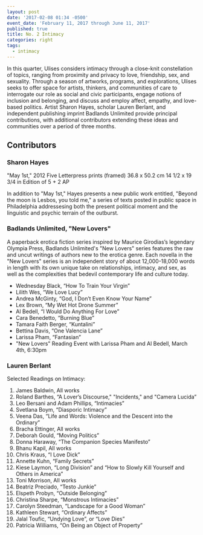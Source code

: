 ```yaml
---
layout: post
date: '2017-02-08 01:34 -0500'
event_date: 'February 11, 2017 through June 11, 2017'
published: true
title: No. 2 Intimacy
categories: right
tags:
  - intimacy
---
```


In this quarter, Ulises considers intimacy through a close-knit constellation of topics, ranging from proximity and privacy to love, friendship, sex, and sexuality. Through a season of artworks, programs, and explorations, Ulises seeks to offer space for artists, thinkers, and communities of care to interrogate our role as social and civic participants, engage notions of inclusion and belonging, and discuss and employ affect, empathy, and love-based politics. Artist Sharon Hayes, scholar Lauren Berlant, and independent publishing imprint Badlands Unlimited provide principal contributions, with additional contributors extending these ideas and communities over a period of three months.


## Contributors


### Sharon Hayes

"May 1st," 2012
Five Letterpress prints (framed)
36.8 x 50.2 cm
14 1/2 x 19 3/4 in
Edition of 5 + 2 AP 

In addition to "May 1st," Hayes presents a new public work entitled, "Beyond the moon is Lesbos, you told me," a series of texts posted in public space in Philadelphia addressesing both the present political moment and the linguistic and psychic terrain of the outburst.

### Badlands Unlimited, "New Lovers"

A paperback erotica fiction series inspired by Maurice Girodias’s legendary Olympia Press, Badlands Unlimited's "New Lovers" series features the raw and uncut writings of authors new to the erotica genre. Each novella in the "New Lovers" series is an independent story of about 12,000-18,000 words in length with its own unique take on relationships, intimacy, and sex, as well as the complexities that bedevil contemporary life and culture today. 

- Wednesday Black, “How To Train Your Virgin”
- Lilith Wes, “We Love Lucy” 
- Andrea McGinty, “God, I Don’t Even Know Your Name”  
- Lex Brown, “My Wet Hot Drone Summer” 
- Al Bedell, “I Would Do Anything For Love”
- Cara Benedetto, “Burning Blue” 
- Tamara Faith Berger, “Kuntalini” 
- Bettina Davis, “One Valencia Lane”
- Larissa Pham, “Fantasian” 
- "New Lovers" Reading Event with Larissa Pham and Al Bedell, March 4th, 6:30pm


### Lauren Berlant

Selected Readings on Intimacy:

1. James Baldwin, All works
1. Roland Barthes, “A Lover’s Discourse," "Incidents," and "Camera Lucida”
1. Leo Bersani and Adam Phillips, “Intimacies”
1. Svetlana Boym, “Diasporic Intimacy”
1. Veena Das, “Life and Words: Violence and the Descent into the Ordinary”
1. Bracha Ettinger, All works
1. Deborah Gould, “Moving Politics”
1. Donna Haraway, “The Companion Species Manifesto”
1. Bhanu Kapil, All works
1. Chris Kraus, “I Love Dick”
1. Annette Kuhn, “Family Secrets”
1. Kiese Laymon, “Long Division” and “How to Slowly Kill Yourself and Others in America”
1. Toni Morrison, All works
1. Beatriz Preciado, “Testo Junkie”
1. Elspeth Probyn, “Outside Belonging”
1. Christina Sharpe, “Monstrous Intimacies”
1. Carolyn Steedman, “Landscape for a Good Woman”
1. Kathleen Stewart, “Ordinary Affects”
1. Jalal Toufic, “Undying Love”, or “Love Dies”
1. Patricia Williams, “On Being an Object of Property”
